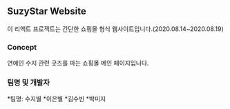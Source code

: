 ## SuzyStar Website

이 리액트 프로젝트는 간단한 쇼핑몰 형식 웹사이트입니다.(2020.08.14~2020.08.19)

### Concept

연예인 수지 관련 굿즈를 파는 쇼핑몰 메인 페이지입니다.

### 팀명 및 개발자

*팀명: 수지별
*이은별
*김수빈
*박미지

